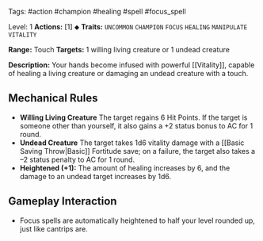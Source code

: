 Tags: #action #champion #healing #spell #focus_spell 

Level: 1
**Actions:** [1] ⬥
**Traits:** `UNCOMMON` `CHAMPION` `FOCUS` `HEALING` `MANIPULATE` `VITALITY`

**Range:** Touch
**Targets:** 1 willing living creature or 1 undead creature

**Description:** Your hands become infused with powerful [[Vitality]], capable of healing a living creature or damaging an undead creature with a touch.

## Mechanical Rules

- **Willing Living Creature** The target regains 6 Hit Points. If the target is someone other than yourself, it also gains a +2 status bonus to AC for 1 round.
- **Undead Creature** The target takes 1d6 vitality damage with a [[Basic Saving Throw|Basic]] Fortitude save; on a failure, the target also takes a –2 status penalty to AC for 1 round.
- **Heightened (+1):** The amount of healing increases by 6, and the damage to an undead target increases by 1d6.

## Gameplay Interaction

- Focus spells are automatically heightened to half your level rounded up, just like cantrips are.